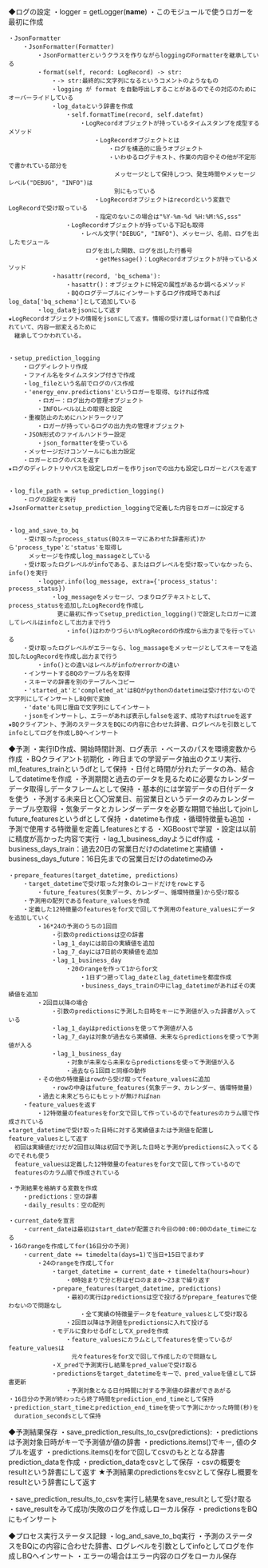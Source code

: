 ◆ログの設定
    ・logger = getLogger(__name__)
        ・このモジュールで使うロガーを最初に作成

    ・JsonFormatter
        ・JsonFormatter(Formatter)
            ・JsonFormatterというクラスを作りながらloggingのFormatterを継承している
            ・format(self, record: LogRecord) -> str:
                ・-> str:最終的に文字列になるというコメントのようなもの
                ・logging が format を自動呼出しすることがあるのでその対応のためにオーバーライドしている
                ・log_dataという辞書を作成
                    ・self.formatTime(record, self.datefmt)
                        ・LogRecordオブジェクトが持っているタイムスタンプを成型するメソッド
                            ・LogRecordオブジェクトとは
                                ・ログを構造的に扱うオブジェクト
                                ・いわゆるログテキスト、作業の内容やその他が不定形で書かれている部分を
                                　メッセージとして保持しつつ、発生時間やメッセージレベル("DEBUG", "INFO")は
                                　別にもっている
                            ・LogRecordオブジェクトはrecordという変数でLogRecordで受け取っている
                            ・指定のないこの場合は"%Y-%m-%d %H:%M:%S,sss"
                    ・LogRecordオブジェクトが持っている下記も取得
                        ・レベル文字("DEBUG", "INFO")、メッセージ、名前、ログを出したモジュール
                        　ログを出した関数、ログを出した行番号
                            ・getMessage()：LogRecordオブジェクトが持っているメソッド
                ・hasattr(record, 'bq_schema'):
                    ・hasattr()：オブジェクトに特定の属性があるか調べるメソッド
                    ・BQのログテーブルにインサートするログ作成時であればlog_data['bq_schema']として追加している
            ・log_dataをjsonにして返す
    ★LogRecordオブジェクトの情報をjsonにして返す。情報の受け渡しはformat()で自動化されていて、内容一部変えるために
    　継承してつかわれている。


    ・setup_prediction_logging
        ・ログディレクトリ作成
        ・ファイル名をタイムスタンプ付きで作成
        ・log_fileという名前でログのパス作成
        ・'energy_env.predictions'というロガーを取得、なければ作成
            ・ロガー：ログ出力の管理オブジェクト
            ・INFOレベル以上の取得と設定
        ・重複防止のためにハンドラークリア
            ・ロガーが持っているログの出力先の管理オブジェクト
        ・JSON形式のファイルハンドラー設定
            ・json_formatterを使っている
        ・メッセージだけコンソールにも出力設定
        ・ロガーとログのパスを返す
    ★ログのディレクトリやパスを設定しロガーを作りjsonでの出力も設定しロガーとパスを返す


    ・log_file_path = setup_prediction_logging()
        ・ログの設定を実行
    ★JsonFormatterとsetup_prediction_loggingで定義した内容をロガーに設定する
    

    ・log_and_save_to_bq
        ・受け取ったprocess_status(BQスキーマにあわせた辞書形式)から'process_type'と'status'を取得し
        　メッセージを作成しlog_massageとしている
        ・受け取ったログレベルがinfoである、またはログレベルを受け取っていなかったら、info()を実行
            ・logger.info(log_message, extra={'process_status': process_status})
                ・log_messageをメッセージ、つまりログテキストとして、process_statusを追加したLogRecordを作成し
                　更に最初に作ってsetup_prediction_logging()で設定したロガーに渡してレベルはinfoとして出力まで行う
                    ・info()はわかりづらいがLogRecordの作成から出力までを行っている
        ・受け取ったログレベルがエラーなら、log_massageをメッセージとしてスキーマを追加したLogRecordを作成し出力まで行う
            ・info()との違いはレベルがinfoかerrorかの違い
        ・インサートするBQのテーブル名を取得
        ・スキーマの辞書を別のテーブルへコピー
        ・'started_at'と'completed_at'はBQがpythonのdatetimeは受け付けないので文字列にしてインサートしBQ側で変換
        ・'date'も同じ理由で文字列にしてインサート
        ・jsonをインサートし、エラーがあれば表示しfalseを返す、成功すればtrueを返す
    ★BQクライアント、予測のステータスをBQにの内容に合わせた辞書、ログレベルを引数としてinfoとしてログを作成しBQへインサート


◆予測
    ・実行ID作成、開始時間計測、ログ表示
    ・ベースのパスを環境変数から作成
    ・BQクライアント初期化
    ・昨日までの学習データ抽出のクエリ実行、ml_features_trainというdfとして保持
        ・日付と時間が分れたデータの為、結合してdatetimeを作成
    ・予測期間と過去のデータを見るために必要なカレンダーデータ取得しデータフレームとして保持
        ・基本的には学習データの日付データを使う
        ・予測する未来日と〇〇営業日、前営業日というデータのみカレンダーテーブル空取得
    ・気象データとカレンダーデータを必要な期間で抽出してjoinしfuture_featuresというdfとして保持
        ・datetimeも作成
        ・循環特徴量も追加
    ・予測で使用する特徴量を定義しfeaturesとする
    ・XGBoostで学習
        ・設定は以前に精度が高かった内容で実行
    ・lag_1_business_dayようにdf作成
        ・business_days_train：過去20日の営業日だけのdatetimeと実績値
        ・business_days_future：16日先までの営業日だけのdatetimeのみ
    
    ・prepare_features(target_datetime, predictions)
        ・target_datetimeで受け取った対象のレコードだけをrowとする
            ・future_features(気象データ、カレンダー、循環特徴量)から受け取る
        ・予測用の配列であるfeature_valuesを作成
        ・定義した12特徴量のfeaturesをfor文で回して予測用のfeature_valuesにデータを追加していく
            ・16*24の予測のうちの1回目
                ・引数のpredictionsは空の辞書
                ・lag_1_dayには前日の実績値を追加
                ・lag_7_dayには7日前の実績値を追加
                ・lag_1_business_day
                    ・20のrangeを作って1からfor文
                        ・1日ずつ遡ってlag_dateとlag_datetimeを都度作成
                        ・business_days_trainの中にlag_datetimeがあればその実績値を追加
            ・2回目以降の場合
                ・引数のpredictionsに予測した日時をキーに予測値が入った辞書が入っている
                ・lag_1_dayはpredictionsを使って予測値が入る
                ・lag_7_dayは対象が過去なら実績値、未来ならpredictionsを使って予測値が入る
                ・lag_1_business_day
                    ・対象が未来なら未来ならpredictionsを使って予測値が入る
                    ・過去なら1回目と同様の動作
            ・その他の特徴量はrowから受け取ってfeature_valuesに追加
                ・rowの中身はfuture_features(気象データ、カレンダー、循環特徴量)
            ・過去と未来どちらにもヒットが無ければnan
        ・feature_valuesを返す
            ・12特徴量のfeaturesをfor文で回して作っているのでfeaturesのカラム順で作成されている
    ★target_datetimeで受け取った日時に対する実績値または予測値を配置しfeature_valuesとして返す
    　初回は実績値だけだが2回目以降は初回で予測した日時と予測がpredictionsに入ってくるのでそれも使う
    　feature_valuesは定義した12特徴量のfeaturesをfor文で回して作っているので
    　featuresのカラム順で作成されている
    
    ・予測結果を格納する変数を作成
        ・predictions：空の辞書
        ・daily_results：空の配列
    
    ・current_dateを宣言
        ・current_dateは最初はstart_dateが配置され今日の00:00:00のdate_timeになる
    ・16のrangeを作成してfor(16日分の予測)
        ・current_date += timedelta(days=1)で当日+15日でまわす
            ・24のrangeを作成してfor
                ・target_datetime = current_date + timedelta(hours=hour)
                    ・0時始まりで分と秒はゼロのまま0～23まで繰り返す
                ・prepare_features(target_datetime, predictions)
                    ・最初の実行はpredictionsは空で投げるがprepare_featuresで使わないので問題なし
                        ・全て実績の特徴量データをfeature_valuesとして受け取る
                    ・2回目以降は予測値をpredictionsに入れて投げる
                ・モデルに食わせるdfとしてX_predを作成
                    ・feature_valuesにカラムとしてfeaturesを使っているがfeature_valuesは
                    　元々featuresをfor文で回して作成したので問題なし
                ・X_predで予測実行し結果をpred_valueで受け取る
                ・predictionsをtarget_datetimeをキーで、pred_valueを値として辞書更新
                    ・予測対象となる日付時間に対する予測値の辞書ができあがる
    ・16日分の予測が終わったら終了時間をprediction_end_timeとして保持
    ・prediction_start_timeとprediction_end_timeを使って予測にかかった時間(秒)を
    　duration_secondsとして保持


◆予測結果保存
・save_prediction_results_to_csv(predictions):
    ・predictionsは予測対象日時がキーで予測値が値の辞書
        ・predictions.items()でキー, 値のタプルを返す
    ・predictions.items()をforで回してcsvのもととなる辞書prediction_dataを作成
    ・prediction_dataをcsvとして保存
    ・csvの概要をresultという辞書にして返す
★予測結果のpredictionsをcsvとして保存し概要をresultという辞書にして返す

・save_prediction_results_to_csvを実行し結果をsave_resultとして受け取る
・save_resultをみて成功/失敗のログを作成しローカル保存
・predictionsをBQにもインサート


◆プロセス実行ステータス記録
・log_and_save_to_bq実行
    ・予測のステータスをBQにの内容に合わせた辞書、ログレベルを引数としてinfoとしてログを作成しBQへインサート
    ・エラーの場合はエラー内容のログをローカル保存

